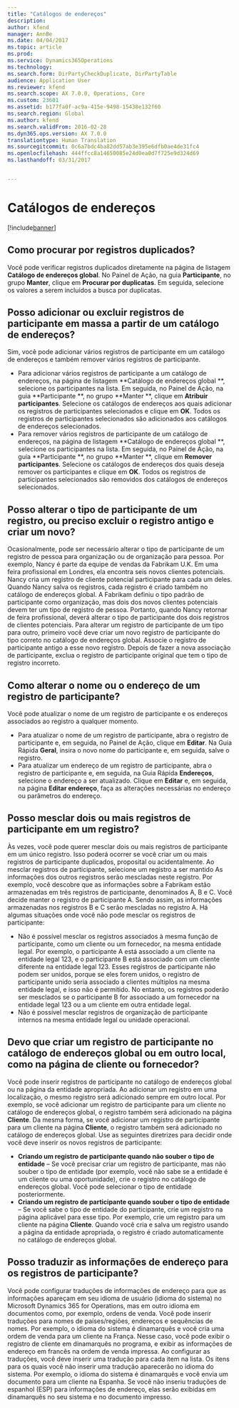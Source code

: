 ```yaml
---
title: "Catálogos de endereços"
description: 
author: kfend
manager: AnnBe
ms.date: 04/04/2017
ms.topic: article
ms.prod: 
ms.service: Dynamics365Operations
ms.technology: 
ms.search.form: DirPartyCheckDuplicate, DirPartyTable
audience: Application User
ms.reviewer: kfend
ms.search.scope: AX 7.0.0, Operations, Core
ms.custom: 23601
ms.assetid: b177fa0f-ac9a-415e-9498-15438e132f60
ms.search.region: Global
ms.author: kfend
ms.search.validFrom: 2016-02-28
ms.dyn365.ops.version: AX 7.0.0
translationtype: Human Translation
ms.sourcegitcommit: 0c6a7bdc4ba82dd57ab3e395e6dfb0ae4de31fc4
ms.openlocfilehash: 444ffcc8a14650085e24d0ea0d7f725e9d324d69
ms.lasthandoff: 03/31/2017


---
```


# <a name="address-books"></a>Catálogos de endereços

[!include[banner](../includes/banner.md)]




<a name="how-do-i-check-for-duplicate-records"></a>Como procurar por registros duplicados?
-------------------------------------

Você pode verificar registros duplicados diretamente na página de listagem **Catálogo de endereços global**. No Painel de Ação, na guia **Participante**, no grupo **Manter**, clique em **Procurar por duplicatas**. Em seguida, selecione os valores a serem incluídos a busca por duplicatas.

## <a name="can-i-bulk-add-or-delete-party-records-from-an-address-book"></a>Posso adicionar ou excluir registros de participante em massa a partir de um catálogo de endereços?
Sim, você pode adicionar vários registros de participante em um catálogo de endereços e também remover vários registros de participante.

-   Para adicionar vários registros de participante a um catálogo de endereços, na página de listagem **Catálogo de endereços global **, selecione os participantes na lista. Em seguida, no Painel de Ação, na guia **Participante **, no grupo **Manter **, clique em **Atribuir participantes**. Selecione os catálogos de endereços aos quais adicionar os registros de participantes selecionados e clique em **OK**. Todos os registros de participantes selecionados são adicionados aos catálogos de endereços selecionados.
-   Para remover vários registros de participante de um catálogo de endereços, na página de listagem **Catálogo de endereços global **, selecione os participantes na lista. Em seguida, no Painel de Ação, na guia **Participante **, no grupo **Manter **, clique em **Remover participantes**. Selecione os catálogos de endereços dos quais deseja remover os participantes e clique em **OK**. Todos os registros de participantes selecionados são removidos dos catálogos de endereços selecionados.

## <a name="can-i-change-the-party-type-of-a-record-or-do-i-have-to-delete-the-old-record-and-create-a-new-one"></a>Posso alterar o tipo de participante de um registro, ou preciso excluir o registro antigo e criar um novo?
Ocasionalmente, pode ser necessário alterar o tipo de participante de um registro de pessoa para organização ou de organização para pessoa. Por exemplo, Nancy é parte da equipe de vendas da Fabrikam U.K. Em uma feira profissional em Londres, ela encontra seis novos clientes potenciais. Nancy cria um registro de cliente potencial participante para cada um deles. Quando Nancy salva os registros, cada registro é criado também no catálogo de endereços global. A Fabrikam definiu o tipo padrão de participante como organização, mas dois dos novos clientes potenciais devem ter um tipo de registro de pessoa. Portanto, quando Nancy retornar de feira profissional, deverá alterar o tipo de participante dos dois registros de clientes potenciais. Para alterar um registro de participante de um tipo para outro, primeiro você deve criar um novo registro de participante do tipo correto no catálogo de endereços global. Associe o registro de participante antigo a esse novo registro. Depois de fazer a nova associação de participante, exclua o registro de participante original que tem o tipo de registro incorreto.

## <a name="how-do-i-change-the-name-or-address-of-a-party-record"></a>Como alterar o nome ou o endereço de um registro de participante?
Você pode atualizar o nome de um registro de participante e os endereços associados ao registro a qualquer momento.

-   Para atualizar o nome de um registro de participante, abra o registro de participante e, em seguida, no Painel de Ação, clique em **Editar**. Na Guia Rápida **Geral**, insira o novo nome do participante e, em seguida, salve o registro.
-   Para atualizar um endereço de um registro de participante, abra o registro de participante e, em seguida, na Guia Rápida **Endereços**, selecione o endereço a ser atualizado. Clique em **Editar** e, em seguida, na página **Editar endereço**, faça as alterações necessárias no endereço ou parâmetros do endereço.

## <a name="can-i-merge-two-or-more-party-records-into-one-record"></a>Posso mesclar dois ou mais registros de participante em um registro?
Às vezes, você pode querer mesclar dois ou mais registros de participante em um único registro. Isso poderá ocorrer se você criar um ou mais registros de participante duplicados, proposital ou acidentalmente. Ao mesclar registros de participante, selecione um registro a ser mantido As informações dos outros registros serão mescladas neste registro. Por exemplo, você descobre que as informações sobre a Fabrikam estão armazenadas em três registros de participante, denominados A, B e C. Você decide manter o registro de participante A. Sendo assim, as informações armazenadas nos registros B e C serão mescladas no registro A. Há algumas situações onde você não pode mesclar os registros de participante:

-   Não é possível mesclar os registros associados à mesma função de participante, como um cliente ou um fornecedor, na mesma entidade legal. Por exemplo, o participante A está associado a um cliente na entidade legal 123, e o participante B está associado com um cliente diferente na entidade legal 123. Esses registros de participante não podem ser unidos, porque se eles forem unidos, o registro de participante unido seria associado a clientes múltiplos na mesma entidade legal, e isso não é permitido. No entanto, os registros poderão ser mesclados se o participante B for associado a um fornecedor na entidade legal 123 ou a um cliente em outra entidade legal.
-   Não é possível mesclar registros de organização de participante internos na mesma entidade legal ou unidade operacional.

## <a name="should-i-create-a-party-record-in-the-global-address-book-or-in-another-place-such-as-the-customer-or-vendor-page"></a>Devo que criar um registro de participante no catálogo de endereços global ou em outro local, como na página de cliente ou fornecedor?
Você pode inserir registros de participante no catálogo de endereços global ou na página da entidade apropriada. Ao adicionar um registro em uma localização, o mesmo registro será adicionado sempre em outro local. Por exemplo, se você adicionar um registro de participante para um cliente no catálogo de endereços global, o registro também será adicionado na página **Cliente**. Da mesma forma, se você adicionar um registro de participante para um cliente na página **Cliente**, o registro também será adicionado no catálogo de endereços global. Use as seguintes diretrizes para decidir onde você deve inserir os novos registros de participante:

-   **Criando um registro de participante quando não souber o tipo de entidade** – Se você precisar criar um registro de participante, mas não souber o tipo de entidade (por exemplo, você não sabe se a entidade é um cliente ou uma oportunidade), crie o registro no catálogo de endereços global. Você pode selecionar o tipo de entidade posteriormente.
-   **Criando um registro de participante quando souber o tipo de entidade** – Se você sabe o tipo de entidade do participante, crie um registro na página aplicável para esse tipo. Por exemplo, crie um registro para um cliente na página **Cliente**. Quando você cria e salva um registro usando a página da entidade apropriada, o registro é criado automaticamente no catálogo de endereços global.

## <a name="can-i-translate-address-information-for-party-records"></a>Posso traduzir as informações de endereço para os registros de participante?
Você pode configurar traduções de informações de endereço para que as informações apareçam em seu idioma de usuário (idioma do sistema) no Microsoft Dynamics 365 for Operations, mas em outro idioma em documentos como, por exemplo, ordens de venda. Você pode inserir traduções para nomes de países/regiões, endereços e sequências de nomes. Por exemplo, o idioma do sistema é dinamarquês e você cria uma ordem de venda para um cliente na França. Nesse caso, você pode exibir o registro de cliente em dinamarquês no programa, e exibir as informações de endereço em francês na ordem de venda impressa. Ao configurar as traduções, você deve inserir uma tradução para cada item na lista. Os itens para os quais você não inserir uma tradução aparecerão no idioma do sistema. Por exemplo, o idioma do sistema é dinamarquês e você envia um documento para um cliente na Espanha. Se você não inseriu traduções de espanhol (ESP) para informações de endereço, elas serão exibidas em dinamarquês no seu sistema e no documento impresso.




